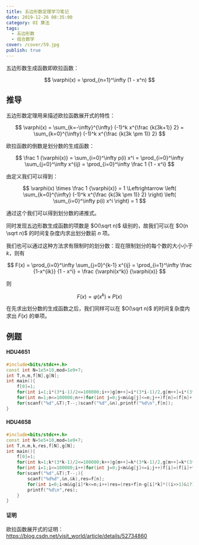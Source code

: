 ```yaml
---
title: 五边形数定理学习笔记
date: 2019-12-26 08:35:00
category: OI 算法
tags:
  - 五边形数
  - 组合数学
cover: /cover/59.jpg
publish: true
---
```


五边形数生成函数即欧拉函数：

$$
\varphi(x) = \prod_{n=1}^\infty (1 - x^n)
$$

<!--more-->

## 推导

五边形数定理用来描述欧拉函数展开式的特性：

$$
\varphi(x) = \sum_{k=-\infty}^{\infty} (-1)^k x^{\frac {k(3k+1)} 2} = \sum_{k=0}^{\infty} (-1)^k x^{\frac {k(3k \pm 1)} 2}
$$

欧拉函数的倒数是划分数的生成函数：

$$
\frac 1 {\varphi(x)} = \sum_{i=0}^\infty p(i) x^i = \prod_{i=0}^\infty \sum_{j=0}^\infty x^{ij} = \prod_{i=0}^\infty \frac 1 {1 - x^i}
$$

<!--more-->

由定义我们可以得到：

$$
\varphi(x) \times \frac 1 {\varphi(x)} = 1 \Leftrightarrow
\left( \sum_{k=0}^{\infty} (-1)^k x^{\frac {k(3k \pm 1)} 2} \right) \left( \sum_{i=0}^\infty p(i) x^i \right) = 1
$$

通过这个我们可以得到划分数的递推式。

同时发现五边形数生成函数的项数是 $O(\sqrt n)$ 级别的，故我们可以在 $O(n \sqrt n)$ 的时间复杂度内求出划分数前 $n$ 项。

我们也可以通过这种方法求有限制时的划分数：现在限制划分的每个数的大小小于 $k$，则有

$$
F(x) = \prod_{i=0}^\infty \sum_{j=0}^{k-1} x^{ij} = \prod_{i=1}^\infty \frac {1-x^{ik}} {1 - x^i} = \frac {\varphi(x^k)} {\varphi(x)}
$$

则

$$
F(x) = \varphi(x^k) \times P(x)
$$

在先求出划分数的生成函数之后，我们同样可以在 $O(\sqrt n)$ 的时间复杂度内求出 $F(x)$ 的单项。

## 例题

#### HDU4651

```cpp
#include<bits/stdc++.h>
const int N=1e5+10,mod=1e9+7;
int T,n,m,f[N],g[N];
int main(){
	f[0]=1;
	for(int i=1;i*(3*i-1)/2<=100000;i++)g[m++]=i*(3*i-1)/2,g[m++]=i*(3*i+1)/2;
	for(int n=1;n<=100000;n++)for(int j=0;j<m&&g[j]<=n;j++)f[n]=(f[n]+(((j>>1)&1)?mod-1ll:1ll)*f[n-g[j]])%mod;
	for(scanf("%d",&T);T--;)scanf("%d",&n),printf("%d\n",f[n]);
}
```

#### HDU4658

```cpp
#include<bits/stdc++.h>
const int N=5e5+10,mod=1e9+7;
int T,n,m,k,res,f[N],g[N];
int main(){
	f[0]=1;
	for(int k=1;k*(3*k-1)/2<=100000;k++)g[m++]=k*(3*k-1)/2,g[m++]=k*(3*k+1)/2;
	for(int i=1;i<=100000;i++)for(int j=0;j<m&&g[j]<=i;j++)f[i]=(f[i]+f[i-g[j]]*((j>>1)&1?mod-1ll:1ll))%mod;
	for(scanf("%d",&T);T--;){
		scanf("%d%d",&n,&k),res=f[n];
		for(int i=0;i<m&&g[i]*k<=n;i++)res=(res+f[n-g[i]*k]*((i>>1)&1?1ll:mod-1ll))%mod;
		printf("%d\n",res);
	}
}
```

#### 证明

欧拉函数展开式的证明：https://blog.csdn.net/visit_world/article/details/52734860
